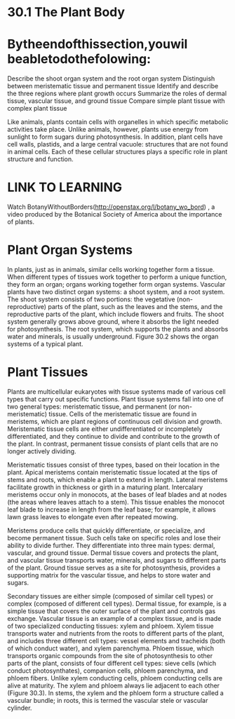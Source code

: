 # 30.1 The Plant Body

# Bytheendofthissection,youwil beabletodothefolowing:

Describe the shoot organ system and the root organ system Distinguish between meristematic tissue and permanent tissue Identify and describe the three regions where plant growth occurs Summarize the roles of dermal tissue, vascular tissue, and ground tissue Compare simple plant tissue with complex plant tissue

Like animals, plants contain cells with organelles in which specific metabolic activities take place. Unlike animals, however, plants use energy from sunlight to form sugars during photosynthesis. In addition, plant cells have cell walls, plastids, and a large central vacuole: structures that are not found in animal cells. Each of these cellular structures plays a specific role in plant structure and function.



# LINK TO LEARNING

Watch BotanyWithoutBorders(http://openstax.org/l/botany_wo_bord) , a video produced by the Botanical Society of America about the importance of plants.

# Plant Organ Systems

In plants, just as in animals, similar cells working together form a tissue. When different types of tissues work together to perform a unique function, they form an organ; organs working together form organ systems. Vascular plants have two distinct organ systems: a shoot system, and a root system. The shoot system consists of two portions: the vegetative (non-reproductive) parts of the plant, such as the leaves and the stems, and the reproductive parts of the plant, which include flowers and fruits. The shoot system generally grows above ground, where it absorbs the light needed for photosynthesis. The root system, which supports the plants and absorbs water and minerals, is usually underground. Figure 30.2 shows the organ systems of a typical plant.

# Plant Tissues

Plants are multicellular eukaryotes with tissue systems made of various cell types that carry out specific functions. Plant tissue systems fall into one of two general types: meristematic tissue, and permanent (or non-meristematic) tissue. Cells of the meristematic tissue are found in meristems, which are plant regions of continuous cell division and growth. Meristematic tissue cells are either undifferentiated or incompletely differentiated, and they continue to divide and contribute to the growth of the plant. In contrast, permanent tissue consists of plant cells that are no longer actively dividing.

Meristematic tissues consist of three types, based on their location in the plant. Apical meristems contain meristematic tissue located at the tips of stems and roots, which enable a plant to extend in length. Lateral meristems facilitate growth in thickness or girth in a maturing plant. Intercalary meristems occur only in monocots, at the bases of leaf blades and at nodes (the areas where leaves attach to a stem). This tissue enables the monocot leaf blade to increase in length from the leaf base; for example, it allows lawn grass leaves to elongate even after repeated mowing.



Meristems produce cells that quickly differentiate, or specialize, and become permanent tissue. Such cells take on specific roles and lose their ability to divide further. They differentiate into three main types: dermal, vascular, and ground tissue. Dermal tissue covers and protects the plant, and vascular tissue transports water, minerals, and sugars to different parts of the plant. Ground tissue serves as a site for photosynthesis, provides a supporting matrix for the vascular tissue, and helps to store water and sugars.

Secondary tissues are either simple (composed of similar cell types) or complex (composed of different cell types). Dermal tissue, for example, is a simple tissue that covers the outer surface of the plant and controls gas exchange. Vascular tissue is an example of a complex tissue, and is made of two specialized conducting tissues: xylem and phloem. Xylem tissue transports water and nutrients from the roots to different parts of the plant, and includes three different cell types: vessel elements and tracheids (both of which conduct water), and xylem parenchyma. Phloem tissue, which transports organic compounds from the site of photosynthesis to other parts of the plant, consists of four different cell types: sieve cells (which conduct photosynthates), companion cells, phloem parenchyma, and phloem fibers. Unlike xylem conducting cells, phloem conducting cells are alive at maturity. The xylem and phloem always lie adjacent to each other (Figure 30.3). In stems, the xylem and the phloem form a structure called a vascular bundle; in roots, this is termed the vascular stele or vascular cylinder.